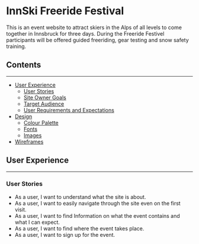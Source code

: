 # InnSki Freeride Festival

This is an event website to attract skiers in the Alps of all levels to come together in Innsbruck for three days. During the Freeride Festivel participants will be offered guided freeriding, gear testing and snow safety training.


## Contents

---

- [User Experience](#ux)
  - [User Stories](#user-stories)
  - [Site Owner Goals](#goals)
  - [Target Audience](#target-audience)
  - [User Requirements and Expectations](#user-requirements)
- [Design](#design)
    - [Colour Palette](#colour-palette)
    - [Fonts](#fonts)
    - [Images](#images)
- [Wireframes](#wireframes)

## <a name="ux">User Experience</a>

---

### <a name="user-stories">User Stories</a>

* As a user, I want to understand what the site is about.
* As a user, I want to easily navigate through the site even on the first visit. 
* As a user, I want to find Information on what the event contains and what I can expect. 
* As a user, I want to find where the event takes place. 
* As a user, I want to sign up for the event.  